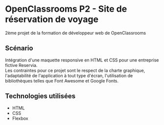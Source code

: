 # OpenClassrooms P2 - Site de réservation de voyage
2ème projet de la formation de développeur web de OpenClassrooms

## Scénario
Intégration d'une maquette responsive en HTML et CSS pour une entreprise fictive Reservia.  
Les contraintes pour ce projet sont le respect de la charte graphique, l'adaptabilité de l'application à tout type d'écran, l'utilisation de bibliothèques telles que Font Awesome et Google Fonts.

## Technologies utilisées
- HTML
- CSS
- Flexbox
